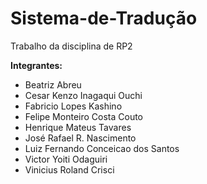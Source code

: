 # Sistema-de-Tradução
Trabalho da disciplina de RP2

<b> Integrantes: </b>

<ul>

<li> Beatriz Abreu </li>
<li> Cesar Kenzo Inagaqui Ouchi</li>
<li> Fabricio Lopes Kashino</li>
<li> Felipe Monteiro Costa Couto</li>
<li> Henrique Mateus Tavares</li>
<li> José Rafael R. Nascimento</li>
<li> Luiz Fernando Conceicao dos Santos</li>
<li> Victor Yoiti Odaguiri</li>
<li> Vinicius Roland Crisci</li>

</ul>